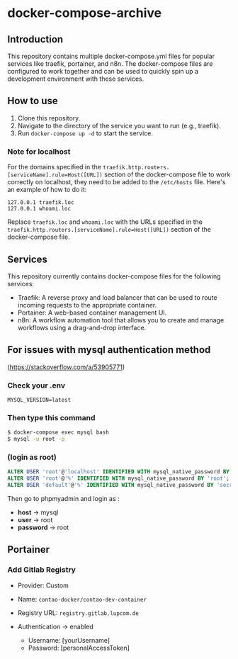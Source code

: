 # docker-compose-archive

## Introduction
This repository contains multiple docker-compose.yml files for popular services like traefik, portainer, and n8n. The docker-compose files are configured to work together and can be used to quickly spin up a development environment with these services.

## How to use
1. Clone this repository.
2. Navigate to the directory of the service you want to run (e.g., traefik).
3. Run `docker-compose up -d` to start the service.

### Note for localhost
For the domains specified in the `traefik.http.routers.[serviceName].rule=Host([URL])` section of the docker-compose file to work correctly on localhost, they need to be added to the `/etc/hosts` file. Here's an example of how to do it:

```
127.0.0.1 traefik.loc
127.0.0.1 whoami.loc
```

Replace `traefik.loc` and `whoami.loc` with the URLs specified in the `traefik.http.routers.[serviceName].rule=Host([URL])` section of the docker-compose file.

## Services
This repository currently contains docker-compose files for the following services:

- Traefik: A reverse proxy and load balancer that can be used to route incoming requests to the appropriate container.
- Portainer: A web-based container management UI.
- n8n: A workflow automation tool that allows you to create and manage workflows using a drag-and-drop interface.

## For issues with mysql authentication method
(https://stackoverflow.com/a/53905771)

### **Check your .env**
```
MYSQL_VERSION=latest
```
### **Then type this command**

```bash
$ docker-compose exec mysql bash
$ mysql -u root -p 
```

### **(login as root)**

```sql
ALTER USER 'root'@'localhost' IDENTIFIED WITH mysql_native_password BY 'root';
ALTER USER 'root'@'%' IDENTIFIED WITH mysql_native_password BY 'root';
ALTER USER 'default'@'%' IDENTIFIED WITH mysql_native_password BY 'secret';
```

Then go to phpmyadmin and login as :

- **host** -> mysql
- **user** -> root
- **password** -> root

## Portainer

### Add Gitlab Registry

- Provider: Custom

- Name: `contao-docker/contao-dev-container`

- Registry URL: `registry.gitlab.lupcom.de`

- Authentication -> enabled
    - Username: [yourUsername]
    - Password: [personalAccessToken]